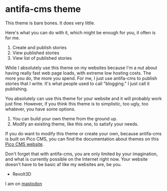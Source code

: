 # antifa-cms theme

This theme is bare bones. It does very little.

Here's what you can do with it, which might be enough for you, it often is for me.

1. Create and publish stories
2. View published stories
3. View list of published stories

While I absolutely use this theme on my websites because I'm a nut about having really fast web page loads, with extreme low hosting costs. The more you do, the more you spend. For me, I just use antifa-cms to publish stories that I write. It's what people used to call "blogging." I just call it publishing.

You absolutely can use this theme for your website and it will probably work just fine. However, if you think this theme is to simplistic, too ugly, too whatever, you have some options. 

1. You can build your own theme from the ground up.
2. Modify an existing theme, like this one, to satisfy your needs. 

If you do want to modify this theme or create your own, because antifa-cms is built on Pico CMS, you can find the documentation about themes on this [Pico CMS website](https://picocms.org/docs/#themes).

Don't forget that with antifa-cms, you are only limited by your imagination, and what is currently possible on the Internet right now. Your website doesn't have to be basic af like my websites are, be you.

- Revolt3D

I am on [mastodon](https://kolektiva.social/@revolt3d)
